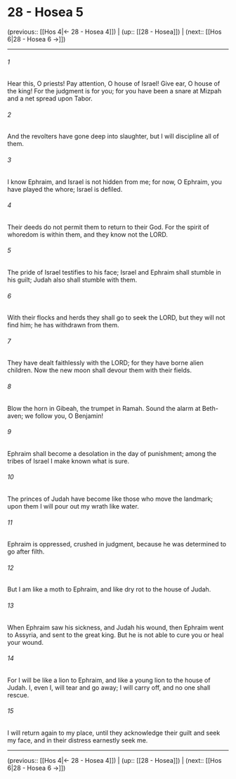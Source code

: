 # 28 - Hosea 5

(previous:: [[Hos 4|← 28 - Hosea 4]]) | (up:: [[28 - Hosea]]) | (next:: [[Hos 6|28 - Hosea 6 →]])

***


###### 1 
Hear this, O priests! Pay attention, O house of Israel! Give ear, O house of the king! For the judgment is for you; for you have been a snare at Mizpah and a net spread upon Tabor. 

###### 2 
And the revolters have gone deep into slaughter, but I will discipline all of them. 

###### 3 
I know Ephraim, and Israel is not hidden from me; for now, O Ephraim, you have played the whore; Israel is defiled. 

###### 4 
Their deeds do not permit them to return to their God. For the spirit of whoredom is within them, and they know not the LORD. 

###### 5 
The pride of Israel testifies to his face; Israel and Ephraim shall stumble in his guilt; Judah also shall stumble with them. 

###### 6 
With their flocks and herds they shall go to seek the LORD, but they will not find him; he has withdrawn from them. 

###### 7 
They have dealt faithlessly with the LORD; for they have borne alien children. Now the new moon shall devour them with their fields. 

###### 8 
Blow the horn in Gibeah, the trumpet in Ramah. Sound the alarm at Beth-aven; we follow you, O Benjamin! 

###### 9 
Ephraim shall become a desolation in the day of punishment; among the tribes of Israel I make known what is sure. 

###### 10 
The princes of Judah have become like those who move the landmark; upon them I will pour out my wrath like water. 

###### 11 
Ephraim is oppressed, crushed in judgment, because he was determined to go after filth. 

###### 12 
But I am like a moth to Ephraim, and like dry rot to the house of Judah. 

###### 13 
When Ephraim saw his sickness, and Judah his wound, then Ephraim went to Assyria, and sent to the great king. But he is not able to cure you or heal your wound. 

###### 14 
For I will be like a lion to Ephraim, and like a young lion to the house of Judah. I, even I, will tear and go away; I will carry off, and no one shall rescue. 

###### 15 
I will return again to my place, until they acknowledge their guilt and seek my face, and in their distress earnestly seek me.

***

(previous:: [[Hos 4|← 28 - Hosea 4]]) | (up:: [[28 - Hosea]]) | (next:: [[Hos 6|28 - Hosea 6 →]])
